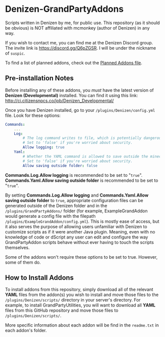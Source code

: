 # Denizen-GrandPartyAddons
Scripts written in Denizen by me, for public use. This repository (as it should be obvious) is NOT affiliated with mcmonkey (author of Denizen) in any way.

If you wish to contact me, you can find me at the Denizen Discord group. The invite link is https://discord.gg/Q6pZGSR. I will be under the nickname of `suspic`.

To find a list of planned addons, check out the [Planned Addons file](PLANNED_ADDONS.md).

## Pre-installation Notes
Before installing any of these addons, you *must* have the latest version of **Denizen (Developmental)** installed. You can find it using this link: http://ci.citizensnpcs.co/job/Denizen_Developmental/

Once you have Denizen installed, go to your `/plugins/Denizen/config.yml` file. Look for these options:
```YAML
Commands:
    ...
    Log:
        # The log command writes to file, which is potentially dangerous
        # Set to 'false' if you're worried about security.
        Allow logging: true
    Yaml:
        # Whether the YAML command is allowed to save outside the minecraft folder.
        # Set to 'false' if you're worried about security.
        Allow saving outside folder: false
```
**Commands.Log.Allow logging** is recommended to be set to "`true`".
<br>**Commands.Yaml.Allow saving outside folder** is recommended to be set to "`true`".

By setting **Commands.Log.Allow logging** and **Commands.Yaml.Allow saving outside folder** to `true`, appropriate configuration files can be generated outside of the Denizen folder and in the `/plugins/GrandPartyAddons/` folder (for example, ExampleGrandAddon would generate a config file with the filepath `/plugins/ExampleGrandAddon/config.yml`). This is mostly ease of access, but it also serves the purpose of allowing users unfamiliar with Denizen to customize scripts as if it were another Java plugin. Meaning, even with no knowledge of code or dScript any user can edit and configure the way GrandPartyAddon scripts behave without ever having to touch the scripts themselves.

Some of the addons won't require these options to be set to true. However, some of them do.

## How to Install Addons
To install addons from this repository, simply download all of the relevant **YAML** files from the addon(s) you wish to install and move those files to the `/plugins/Denizen/scripts/` directory in your server's directory. For example, to install GrandPartyUtilities, you will want to download all **YAML** files from this GitHub repository and move those files to `/plugins/Denizen/scripts/`.

More specific information about each addon will be find in the `readme.txt` in each addon's folder.
